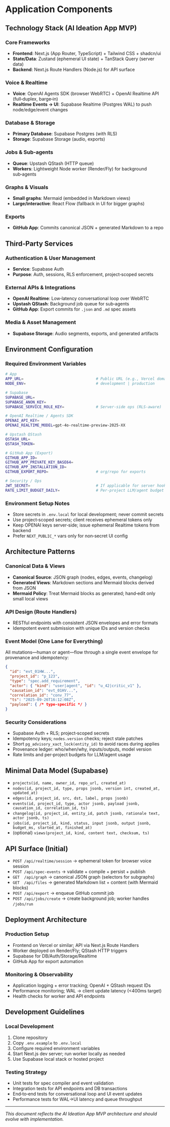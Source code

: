 # Application Components

## Technology Stack (AI Ideation App MVP)

### Core Frameworks
- **Frontend**: Next.js (App Router, TypeScript) + Tailwind CSS + shadcn/ui
- **State/Data**: Zustand (ephemeral UI state) + TanStack Query (server data)
- **Backend**: Next.js Route Handlers (Node.js) for API surface

### Voice & Realtime
- **Voice**: OpenAI Agents SDK (browser WebRTC) + OpenAI Realtime API (full‑duplex, barge‑in)
- **Realtime Events → UI**: Supabase Realtime (Postgres WAL) to push node/edge/event changes

### Database & Storage
- **Primary Database**: Supabase Postgres (with RLS)
- **Storage**: Supabase Storage (audio, exports)

### Jobs & Sub‑agents
- **Queue**: Upstash QStash (HTTP queue)
- **Workers**: Lightweight Node worker (Render/Fly) for background sub‑agents

### Graphs & Visuals
- **Small graphs**: Mermaid (embedded in Markdown views)
- **Large/interactive**: React Flow (fallback in UI for bigger graphs)

### Exports
- **GitHub App**: Commits canonical JSON + generated Markdown to a repo

## Third‑Party Services

### Authentication & User Management
- **Service**: Supabase Auth
- **Purpose**: Auth, sessions, RLS enforcement, project‑scoped secrets

### External APIs & Integrations
- **OpenAI Realtime**: Low‑latency conversational loop over WebRTC
- **Upstash QStash**: Background job queue for sub‑agents
- **GitHub App**: Export commits for `.json` and `.md` spec assets

### Media & Asset Management
- **Supabase Storage**: Audio segments, exports, and generated artifacts

## Environment Configuration

### Required Environment Variables

```bash
# App
APP_URL=                                # Public URL (e.g., Vercel domain)
NODE_ENV=                               # development | production

# Supabase
SUPABASE_URL=
SUPABASE_ANON_KEY=
SUPABASE_SERVICE_ROLE_KEY=              # Server-side ops (RLS-aware)

# OpenAI Realtime / Agents SDK
OPENAI_API_KEY=
OPENAI_REALTIME_MODEL=gpt-4o-realtime-preview-2025-XX

# Upstash QStash
QSTASH_URL=
QSTASH_TOKEN=

# GitHub App (Export)
GITHUB_APP_ID=
GITHUB_APP_PRIVATE_KEY_BASE64=
GITHUB_APP_INSTALLATION_ID=
GITHUB_EXPORT_REPO=                     # org/repo for exports

# Security / Ops
JWT_SECRET=                             # If applicable for server hooks
RATE_LIMIT_BUDGET_DAILY=                # Per-project LLM/agent budget
```

### Environment Setup Notes
- Store secrets in `.env.local` for local development; never commit secrets
- Use project‑scoped secrets; client receives ephemeral tokens only
- Keep OPENAI keys server‑side; issue ephemeral Realtime tokens from backend
- Prefer `NEXT_PUBLIC_*` vars only for non‑secret UI config

## Architecture Patterns

### Canonical Data & Views
- **Canonical Source**: JSON graph (nodes, edges, events, changelog)
- **Generated Views**: Markdown sections and Mermaid blocks derived from JSON
- **Mermaid Policy**: Treat Mermaid blocks as generated; hand‑edit only small local views

### API Design (Route Handlers)
- RESTful endpoints with consistent JSON envelopes and error formats
- Idempotent event submission with unique IDs and version checks

### Event Model (One Lane for Everything)
All mutations—human or agent—flow through a single event envelope for provenance and idempotency:

```json
{
  "id": "evt_01HW...",
  "project_id": "p_123",
  "type": "spec.add_requirement",
  "actor": { "kind": "user|agent", "id": "u_42|critic_v1" },
  "causation_id": "evt_01HV...",
  "correlation_id": "conv_77",
  "ts": "2025-09-26T16:12:08Z",
  "payload": { /* type-specific */ }
}
```

### Security Considerations
- Supabase Auth + RLS; project‑scoped secrets
- Idempotency keys; `nodes.version` checks; reject stale patches
- Short `pg_advisory_xact_lock(entity_id)` to avoid races during applies
- Provenance ledger: who/when/why, inputs/outputs, model version
- Rate limits and per‑project budgets for LLM/agent usage

## Minimal Data Model (Supabase)

- `projects(id, name, owner_id, repo_url, created_at)`
- `nodes(id, project_id, type, props jsonb, version int, created_at, updated_at)`
- `edges(id, project_id, src, dst, label, props jsonb)`
- `events(id, project_id, type, actor jsonb, payload jsonb, causation_id, correlation_id, ts)`
- `changelog(id, project_id, entity_id, patch jsonb, rationale text, actor jsonb, ts)`
- `jobs(id, project_id, kind, status, input jsonb, output jsonb, budget_ms, started_at, finished_at)`
- (optional) `views(project_id, kind, content text, checksum, ts)`

## API Surface (Initial)

- `POST /api/realtime/session` → ephemeral token for browser voice session
- `POST /api/spec-events` → validate + compile + persist + publish
- `GET  /api/graph` → canonical JSON graph (selectors for subgraphs)
- `GET  /api/files` → generated Markdown list + content (with Mermaid blocks)
- `POST /api/export` → enqueue GitHub commit job
- `POST /api/jobs/create` → create background job; worker handles `/jobs/run`

## Deployment Architecture

### Production Setup
- Frontend on Vercel or similar; API via Next.js Route Handlers
- Worker deployed on Render/Fly; QStash HTTP triggers
- Supabase for DB/Auth/Storage/Realtime
- GitHub App for export automation

### Monitoring & Observability
- Application logging + error tracking; OpenAI + QStash request IDs
- Performance monitoring; WAL → client update latency (<400ms target)
- Health checks for worker and API endpoints

## Development Guidelines

### Local Development
1. Clone repository
2. Copy `.env.example` to `.env.local`
3. Configure required environment variables
4. Start Next.js dev server; run worker locally as needed
5. Use Supabase local stack or hosted project

### Testing Strategy
- Unit tests for spec compiler and event validation
- Integration tests for API endpoints and DB transactions
- End‑to‑end tests for conversational loop and UI event updates
- Performance tests for WAL→UI latency and queue throughput

---

*This document reflects the AI Ideation App MVP architecture and should evolve with implementation.*